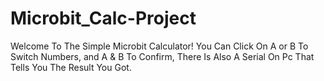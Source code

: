 # Microbit_Calc-Project
Welcome To The Simple Microbit Calculator! You Can Click On A or B To Switch Numbers, and A &amp; B To Confirm, There Is Also A Serial On Pc That Tells You The Result You Got.

